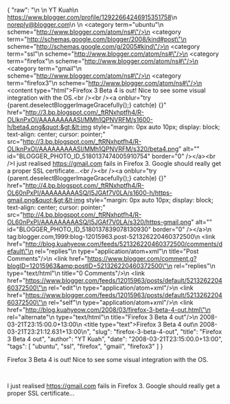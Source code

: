 {
  "raw": "<entry>\n  <author>\n    <name>YT Kuah</name>\n    <uri>https://www.blogger.com/profile/12922664246915351758</uri>\n    <email>noreply@blogger.com</email>\n  </author>\n  <category term=\"ubuntu\"\n    scheme=\"http://www.blogger.com/atom/ns#\"/>\n  <category term=\"http://schemas.google.com/blogger/2008/kind#post\"\n    scheme=\"http://schemas.google.com/g/2005#kind\"/>\n  <category term=\"ssl\"\n    scheme=\"http://www.blogger.com/atom/ns#\"/>\n  <category term=\"firefox\"\n    scheme=\"http://www.blogger.com/atom/ns#\"/>\n  <category term=\"gmail\"\n    scheme=\"http://www.blogger.com/atom/ns#\"/>\n  <category term=\"firefox3\"\n    scheme=\"http://www.blogger.com/atom/ns#\"/>\n  <content type=\"html\">Firefox 3 Beta 4 is out! Nice to see some visual integration with the OS.&lt;br /&gt;&lt;br /&gt;&lt;a onblur=&quot;try {parent.deselectBloggerImageGracefully();} catch(e) {}&quot; href=&quot;http://3.bp.blogspot.com/_ftRNxhptfh4/R-OLlknPxOI/AAAAAAAAASI/MMh1QPNVRFM/s1600-h/beta4.png&quot;&gt;&lt;img style=&quot;margin: 0px auto 10px; display: block; text-align: center; cursor: pointer;&quot; src=&quot;http://3.bp.blogspot.com/_ftRNxhptfh4/R-OLlknPxOI/AAAAAAAAASI/MMh1QPNVRFM/s320/beta4.png&quot; alt=&quot;&quot; id=&quot;BLOGGER_PHOTO_ID_5180137474005910754&quot; border=&quot;0&quot; /&gt;&lt;/a&gt;&lt;br /&gt;I just realised https://gmail.com fails in Firefox 3. Google should really get a proper SSL certificate...&lt;br /&gt;&lt;br /&gt;&lt;a onblur=&quot;try {parent.deselectBloggerImageGracefully();} catch(e) {}&quot; href=&quot;http://4.bp.blogspot.com/_ftRNxhptfh4/R-OL60nPxPI/AAAAAAAAASQ/I5JGAf7V0LA/s1600-h/https-gmail.png&quot;&gt;&lt;img style=&quot;margin: 0px auto 10px; display: block; text-align: center; cursor: pointer;&quot; src=&quot;http://4.bp.blogspot.com/_ftRNxhptfh4/R-OL60nPxPI/AAAAAAAAASQ/I5JGAf7V0LA/s320/https-gmail.png&quot; alt=&quot;&quot; id=&quot;BLOGGER_PHOTO_ID_5180137839078130930&quot; border=&quot;0&quot; /&gt;&lt;/a&gt;</content>\n  <id>tag:blogger.com,1999:blog-12015963.post-521326220460372500</id>\n  <link href=\"http://blog.kuahyeow.com/feeds/521326220460372500/comments/default\"\n    rel=\"replies\"\n    type=\"application/atom+xml\"\n    title=\"Post Comments\"/>\n  <link href=\"https://www.blogger.com/comment.g?blogID=12015963&amp;postID=521326220460372500\"\n    rel=\"replies\"\n    type=\"text/html\"\n    title=\"0 Comments\"/>\n  <link href=\"https://www.blogger.com/feeds/12015963/posts/default/521326220460372500\"\n    rel=\"edit\"\n    type=\"application/atom+xml\"/>\n  <link href=\"https://www.blogger.com/feeds/12015963/posts/default/521326220460372500\"\n    rel=\"self\"\n    type=\"application/atom+xml\"/>\n  <link href=\"http://blog.kuahyeow.com/2008/03/firefox-3-beta-4-out.html\"\n    rel=\"alternate\"\n    type=\"text/html\"\n    title=\"Firefox 3 Beta 4 out\"/>\n  <published>2008-03-21T23:15:00.0+13:00</published>\n  <title type=\"text\">Firefox 3 Beta 4 out</title>\n  <updated>2008-03-21T23:21:12.631+13:00</updated>\n</entry>",
  "slug": "firefox-3-beta-4-out",
  "title": "Firefox 3 Beta 4 out",
  "author": "YT Kuah",
  "date": "2008-03-21T23:15:00.0+13:00",
  "tags": [
    "ubuntu",
    "ssl",
    "firefox",
    "gmail",
    "firefox3"
  ]
}

Firefox 3 Beta 4 is out! Nice to see some visual integration with the OS.<br /><br /><a onblur="try {parent.deselectBloggerImageGracefully();} catch(e) {}" href="http://3.bp.blogspot.com/_ftRNxhptfh4/R-OLlknPxOI/AAAAAAAAASI/MMh1QPNVRFM/s1600-h/beta4.png"><img style="margin: 0px auto 10px; display: block; text-align: center; cursor: pointer;" src="http://3.bp.blogspot.com/_ftRNxhptfh4/R-OLlknPxOI/AAAAAAAAASI/MMh1QPNVRFM/s320/beta4.png" alt="" id="BLOGGER_PHOTO_ID_5180137474005910754" border="0" /></a><br />I just realised https://gmail.com fails in Firefox 3. Google should really get a proper SSL certificate...<br /><br /><a onblur="try {parent.deselectBloggerImageGracefully();} catch(e) {}" href="http://4.bp.blogspot.com/_ftRNxhptfh4/R-OL60nPxPI/AAAAAAAAASQ/I5JGAf7V0LA/s1600-h/https-gmail.png"><img style="margin: 0px auto 10px; display: block; text-align: center; cursor: pointer;" src="http://4.bp.blogspot.com/_ftRNxhptfh4/R-OL60nPxPI/AAAAAAAAASQ/I5JGAf7V0LA/s320/https-gmail.png" alt="" id="BLOGGER_PHOTO_ID_5180137839078130930" border="0" /></a>